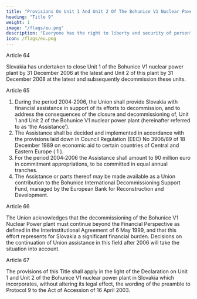 ```yaml
---
title: "Provisions On Unit 1 And Unit 2 Of The Bohunice V1 Nuclear Power Plant In Slovakia"
heading: "Title 9"
weight: 1
image: "/flags/eu.png"
description: "Everyone has the right to liberty and security of person"
icon: /flags/eu.png
---
```



Article 64

Slovakia has undertaken to close Unit 1 of the Bohunice V1 nuclear power plant by 31 December
2006 at the latest and Unit 2 of this plant by 31 December 2008 at the latest and subsequently
decommission these units.

Article 65

1. During the period 2004‑2006, the Union shall provide Slovakia with financial assistance in
support of its efforts to decommission, and to address the consequences of the closure and
decommissioning of, Unit 1 and Unit 2 of the Bohunice V1 nuclear power plant (hereinafter referred
to as ‘the Assistance’).
2. The Assistance shall be decided and implemented in accordance with the provisions laid down in
Council Regulation (EEC) No 3906/89 of 18 December 1989 on economic aid to certain countries of
Central and Eastern Europe ( 1 ).
3. For the period 2004‑2006 the Assistance shall amount to 90 million euro in commitment
appropriations, to be committed in equal annual tranches.
4. The Assistance or parts thereof may be made available as a Union contribution to the Bohunice International Decommissioning Support Fund, managed by the European Bank for Reconstruction and Development.

Article 66

The Union acknowledges that the decommissioning of the Bohunice V1 Nuclear Power plant must
continue beyond the Financial Perspective as defined in the Interinstitutional Agreement of 6 May
1999, and that this effort represents for Slovakia a significant financial burden. Decisions on the
continuation of Union assistance in this field after 2006 will take the situation into account.

Article 67

The provisions of this Title shall apply in the light of the Declaration on Unit 1 and Unit 2 of the
Bohunice V1 nuclear power plant in Slovakia which incorporates, without altering its legal effect, the
wording of the preamble to Protocol 9 to the Act of Accession of 16 April 2003.



